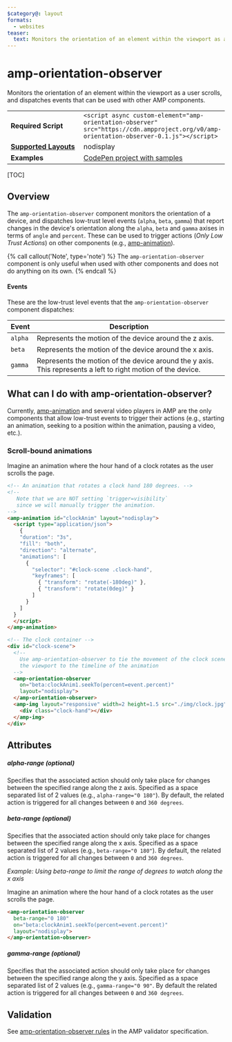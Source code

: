```yaml
---
$category@: layout
formats:
  - websites
teaser:
  text: Monitors the orientation of an element within the viewport as a user scrolls, and dispatches events that can be used with other AMP components.
---
```

<!---
Copyright 2017 The AMP HTML Authors. All Rights Reserved.

Licensed under the Apache License, Version 2.0 (the "License");
you may not use this file except in compliance with the License.
You may obtain a copy of the License at

      http://www.apache.org/licenses/LICENSE-2.0

Unless required by applicable law or agreed to in writing, software
distributed under the License is distributed on an "AS-IS" BASIS,
WITHOUT WARRANTIES OR CONDITIONS OF ANY KIND, either express or implied.
See the License for the specific language governing permissions and
limitations under the License.
-->

# amp-orientation-observer

Monitors the orientation of an element within the viewport as a user scrolls, and dispatches events that can be used with
other AMP components.

<table>
  <tr>
    <td width="40%"><strong>Required Script</strong></td>
    <td><code>&lt;script async custom-element="amp-orientation-observer" src="https://cdn.ampproject.org/v0/amp-orientation-observer-0.1.js">&lt;/script></code></td>
  </tr>
  <tr>
    <td class="col-fourty"><strong><a href="https://www.ampproject.org/docs/design/responsive/control_layout#the-layout-attribute">Supported Layouts</a></strong></td>
    <td>nodisplay</td>
  </tr>
  <tr>
    <td width="40%"><strong>Examples</strong></td>
    <td><a href="https://codepen.io/nainar92/project/full/XwzYOd/">CodePen project with samples</a>
    </td>
  </tr>
</table>

[TOC]

## Overview

The `amp-orientation-observer` component monitors the orientation of a device, and dispatches low-trust level events (`alpha`, `beta`, `gamma`) that report changes in the device's orientation along the `alpha`, `beta` and `gamma` axises in terms of `angle` and `percent`. These can be used to trigger actions (*Only Low Trust Actions*) on other components (e.g., [amp-animation](https://amp.dev/documentation/components/amp-animation)).

{% call callout('Note', type='note') %}
The `amp-orientation-observer` component is only useful when used with other components and does not do anything on its own.
{% endcall %}


#### Events

These are the low-trust level events that the `amp-orientation-observer` component dispatches:


| Event    | Description                                            |
| ---------| -------------------------------------------------------|
| `alpha`  | Represents the motion of the device around the z axis. |
| `beta`   | Represents the motion of the device around the x axis. |
| `gamma`  | Represents the motion of the device around the y axis. This represents a left to right motion of the device. |


## What can I do with amp-orientation-observer?

Currently, [amp-animation](https://amp.dev/documentation/components/amp-animation) and several video players in AMP are the only components that allow low-trust events to trigger their actions (e.g., starting an animation, seeking to a position within the animation, pausing a video, etc.).

### Scroll-bound animations

Imagine an animation where the hour hand of a clock rotates as the user scrolls the page.

```html
<!-- An animation that rotates a clock hand 180 degrees. -->
<!--
   Note that we are NOT setting `trigger=visibility`
   since we will manually trigger the animation.
-->
<amp-animation id="clockAnim" layout="nodisplay">
  <script type="application/json">
    {
    "duration": "3s",
    "fill": "both",
    "direction": "alternate",
    "animations": [
      {
        "selector": "#clock-scene .clock-hand",
        "keyframes": [
          { "transform": "rotate(-180deg)" },
          { "transform": "rotate(0deg)" }
        ]
      }
    ]
  }
  </script>
</amp-animation>

<!-- The clock container -->
<div id="clock-scene">
  <!--
    Use amp-orientation-observer to tie the movement of the clock scene within
    the viewport to the timeline of the animation
  -->
  <amp-orientation-observer
    on="beta:clockAnim1.seekTo(percent=event.percent)"
    layout="nodisplay">
  </amp-orientation-observer>
  <amp-img layout="responsive" width=2 height=1.5 src="./img/clock.jpg">
    <div class="clock-hand"></div>
  </amp-img>
</div>

```

## Attributes

##### alpha-range (optional)

Specifies that the associated action should only take place for changes between the specified range along the z axis. Specified as a space separated list of 2 values (e.g., `alpha-range="0 180"`). By default, the related action is triggered for all changes between `0` and `360 degrees`.

##### beta-range (optional)

Specifies that the associated action should only take place for changes between the specified range along the x axis. Specified as a space separated list of 2 values (e.g., `beta-range="0 180"`). By default, the related action is triggered for all changes between `0` and `360 degrees`.

*Example: Using beta-range to limit the range of degrees to watch along the x axis*

Imagine an animation where the hour hand of a clock rotates as the user scrolls the page.

```html
<amp-orientation-observer
  beta-range="0 180"
  on="beta:clockAnim1.seekTo(percent=event.percent)"
  layout="nodisplay">
</amp-orientation-observer>
```

##### gamma-range (optional)

Specifies that the associated action should only take place for changes between the specified range along the y axis. Specified as a space separated list of 2 values (e.g., `gamma-range="0 90"`. By default the related action is triggered for all changes between `0` and `360 degrees`.

## Validation

See [amp-orientation-observer rules](https://github.com/ampproject/amphtml/blob/master/extensions/amp-orientation-observer/validator-amp-orientation-observer.protoascii) in the AMP validator specification.
